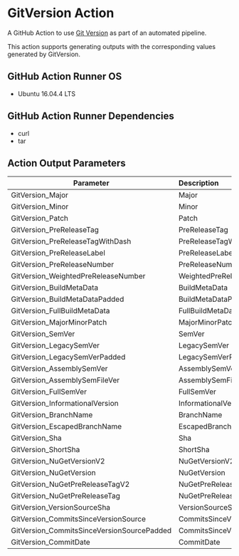 # GitVersion Action

A GitHub Action to use [Git Version](https://github.com/GitTools/GitVersion) as part of an automated pipeline.

This action supports generating outputs with the corresponding values generated by GitVersion.

## GitHub Action Runner OS

 - Ubuntu 16.04.4 LTS

## GitHub Action Runner Dependencies

 - curl
 - tar

## Action Output Parameters

| Parameter       | Description                              |
| --------------- | :--------------------------------------- |
 | GitVersion_Major | Major |
 | GitVersion_Minor | Minor |
 | GitVersion_Patch | Patch |
 | GitVersion_PreReleaseTag | PreReleaseTag |
 | GitVersion_PreReleaseTagWithDash | PreReleaseTagWithDash |
 | GitVersion_PreReleaseLabel | PreReleaseLabel |
 | GitVersion_PreReleaseNumber | PreReleaseNumber |
 | GitVersion_WeightedPreReleaseNumber | WeightedPreReleaseNumber |
 | GitVersion_BuildMetaData | BuildMetaData |
 | GitVersion_BuildMetaDataPadded | BuildMetaDataPadded |
 | GitVersion_FullBuildMetaData | FullBuildMetaData |
 | GitVersion_MajorMinorPatch | MajorMinorPatch |
 | GitVersion_SemVer | SemVer |
 | GitVersion_LegacySemVer | LegacySemVer |
 | GitVersion_LegacySemVerPadded | LegacySemVerPadded |
 | GitVersion_AssemblySemVer | AssemblySemVer |
 | GitVersion_AssemblySemFileVer | AssemblySemFileVer |
 | GitVersion_FullSemVer | FullSemVer |
 | GitVersion_InformationalVersion | InformationalVersion |
 | GitVersion_BranchName | BranchName |
 | GitVersion_EscapedBranchName | EscapedBranchName |
 | GitVersion_Sha | Sha |
 | GitVersion_ShortSha | ShortSha |
 | GitVersion_NuGetVersionV2 | NuGetVersionV2 |
 | GitVersion_NuGetVersion | NuGetVersion |
 | GitVersion_NuGetPreReleaseTagV2 | NuGetPreReleaseTagV2 |
 | GitVersion_NuGetPreReleaseTag | NuGetPreReleaseTag |
 | GitVersion_VersionSourceSha | VersionSourceSha |
 | GitVersion_CommitsSinceVersionSource | CommitsSinceVersionSource |
 | GitVersion_CommitsSinceVersionSourcePadded | CommitsSinceVersionSourcePadded |
 | GitVersion_CommitDate | CommitDate |
